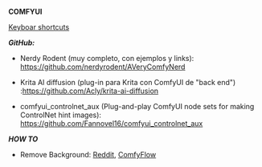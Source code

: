 **COMFYUI**   

[Keyboar shortcuts](https://blenderneko.github.io/ComfyUI-docs/Interface/Shortcuts/)

***GitHub:***

- Nerdy Rodent (muy completo, con ejemplos y links): https://github.com/nerdyrodent/AVeryComfyNerd
- Krita AI diffusion (plug-in para Krita con ComfyUI de "back end") :https://github.com/Acly/krita-ai-diffusion


- comfyui_controlnet_aux  (Plug-and-play ComfyUI node sets for making ControlNet hint images): https://github.com/Fannovel16/comfyui_controlnet_aux


***HOW TO***

- Remove Background: [Reddit](https://blenderneko.github.io/ComfyUI-docs/Interface/Shortcuts/),  [ComfyFlow](https://www.comfyflow.app/blog/remove-background)

